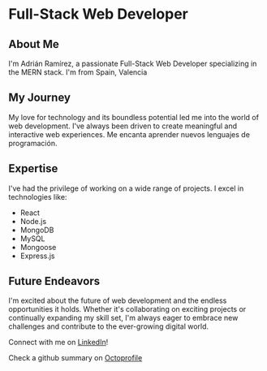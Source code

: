 # Full-Stack Web Developer
## About Me

I'm Adrián Ramírez, a passionate Full-Stack Web Developer specializing in the MERN stack. I'm from Spain, Valencia

## My Journey

My love for technology and its boundless potential led me into the world of web development. I've always been driven to create meaningful and interactive web experiences. Me encanta aprender nuevos lenguajes de programación.
## Expertise

I've had the privilege of working on a wide range of projects. I excel in technologies like:

- React
- Node.js
- MongoDB
- MySQL
- Mongoose
- Express.js

## Future Endeavors

I'm excited about the future of web development and the endless opportunities it holds. Whether it's collaborating on exciting projects or continually expanding my skill set, I'm always eager to embrace new challenges and contribute to the ever-growing digital world.

Connect with me on [LinkedIn](www.linkedin.com/in/adrián-ramírez-galera)!

Check a github summary on [Octoprofile](https://octoprofile.vercel.app/user?id=AdrianRgGit)

